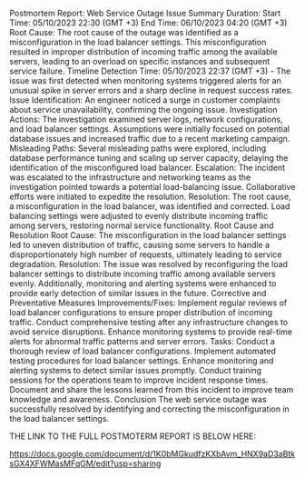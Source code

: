 Postmortem Report: Web Service Outage
Issue Summary
Duration:
Start Time: 05/10/2023 22:30 (GMT +3)
End Time: 06/10/2023 04:20 (GMT +3)
Root Cause:
The root cause of the outage was identified as a misconfiguration in the load balancer settings. This misconfiguration resulted in improper distribution of incoming traffic among the available servers, leading to an overload on specific instances and subsequent service failure.
Timeline
Detection Time:
05/10/2023 22:37 (GMT +3) - The issue was first detected when monitoring systems triggered alerts for an unusual spike in server errors and a sharp decline in request success rates.
Issue Identification:
An engineer noticed a surge in customer complaints about service unavailability, confirming the ongoing issue.
Investigation Actions:
The investigation examined server logs, network configurations, and load balancer settings. Assumptions were initially focused on potential database issues and increased traffic due to a recent marketing campaign.
Misleading Paths:
Several misleading paths were explored, including database performance tuning and scaling up server capacity, delaying the identification of the misconfigured load balancer.
Escalation:
The incident was escalated to the infrastructure and networking teams as the investigation pointed towards a potential load-balancing issue. Collaborative efforts were initiated to expedite the resolution.
Resolution:
The root cause, a misconfiguration in the load balancer, was identified and corrected. Load balancing settings were adjusted to evenly distribute incoming traffic among servers, restoring normal service functionality.
Root Cause and Resolution
Root Cause:
The misconfiguration in the load balancer settings led to uneven distribution of traffic, causing some servers to handle a disproportionately high number of requests, ultimately leading to service degradation.
Resolution:
The issue was resolved by reconfiguring the load balancer settings to distribute incoming traffic among available servers evenly. Additionally, monitoring and alerting systems were enhanced to provide early detection of similar issues in the future.
Corrective and Preventative Measures
Improvements/Fixes:
Implement regular reviews of load balancer configurations to ensure proper distribution of incoming traffic.
Conduct comprehensive testing after any infrastructure changes to avoid service disruptions.
Enhance monitoring systems to provide real-time alerts for abnormal traffic patterns and server errors.
Tasks:
Conduct a thorough review of load balancer configurations.
Implement automated testing procedures for load balancer settings.
Enhance monitoring and alerting systems to detect similar issues promptly.
Conduct training sessions for the operations team to improve incident response times.
Document and share the lessons learned from this incident to improve team knowledge and awareness.
Conclusion
The web service outage was successfully resolved by identifying and correcting the misconfiguration in the load balancer settings.

THE LINK TO THE FULL POSTMOTERM REPORT IS BELOW HERE:

https://docs.google.com/document/d/1K0bMGkudfzKXbAvm_HNX9aD3aBtksGX4XFWMasMFqGM/edit?usp=sharing